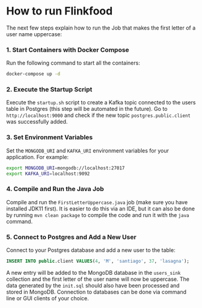 # How to run Flinkfood

The next few steps explain how to run the Job that makes the first letter of a user name uppercase:

### 1. Start Containers with Docker Compose

Run the following command to start all the containers:

```bash
docker-compose up -d
```

### 2. Execute the Startup Script
Execute the `startup.sh` script to create a Kafka topic connected to the users table in Postgres (this step will be automated in the future). Go to `http://localhost:9000` and check if the new topic `postgres.public.client` was successfully added.

### 3. Set Environment Variables
Set the `MONGODB_URI` and `KAFKA_URI` environment variables for your application. For example:
```bash
export MONGODB_URI=mongodb://localhost:27017
export KAFKA_URI=localhost:9092
```

### 4. Compile and Run the Java Job
Compile and run the `FirstLetterUppercase.java` job (make sure you have installed JDK11 first). It is easier to do this via an IDE, but it can also be done by running `mvn clean package` to compile the code and run it with the `java` command.

### 5. Connect to Postgres and Add a New User
Connect to your Postgres database and add a new user to the table:
```sql
INSERT INTO public.client VALUES(4, 'M', 'santiago', 37, 'lasagna');
```
A new entry will be added to the MongoDB database in the `users_sink` collection and the first letter of the user name will now be uppercase. The data generated by the `init.sql` should also have been processed and stored in MongoDB. Connection to databases can be done via command line or GUI clients of your choice.
